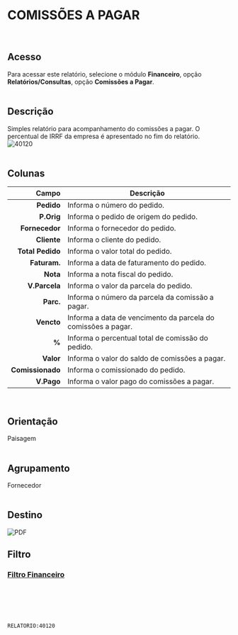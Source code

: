# COMISSÕES A PAGAR
<br>

## Acesso
Para acessar este relatório, selecione o módulo **Financeiro**, opção **Relatórios/Consultas**, opção **Comissões a Pagar**.
<br>
<br>

## Descrição
Simples relatório para acompanhamento do comissões a pagar. O percentual de IRRF da empresa é apresentado no fim do relatório.
<br>
![40120](https://raw.githubusercontent.com/netforcews/docs-siscom/master/relatorios/imagens/40120.png)
<br>
<br>

## Colunas
Campo | Descrição
--:|---
**Pedido** | Informa o número do pedido.
**P.Orig** | Informa o pedido de origem do pedido.
**Fornecedor** | Informa o fornecedor do pedido.
**Cliente** | Informa o cliente do pedido.
**Total Pedido** | Informa o valor total do pedido.
**Faturam.** | Informa a data de faturamento do pedido.
**Nota** | Informa a nota fiscal do pedido.
**V.Parcela** | Informa o valor da parcela do pedido.
**Parc.** | Informa o número da parcela da comissão a pagar.
**Vencto** | Informa a data de vencimento da parcela do comissões a pagar.
**%** | Informa o percentual total de comissão do pedido.
**Valor** | Informa o valor do saldo de comissões a pagar.
**Comissionado** | Informa o comissionado do pedido.
**V.Pago** | Informa o valor pago do comissões a pagar.
<br>

## Orientação
Paisagem   
<br>

## Agrupamento
Fornecedor   
<br>

## Destino
 ![PDF](https://raw.githubusercontent.com/netforcews/docs-siscom/master/relatorios/imagens/pdf-48.png)
<br>

## Filtro
### [Filtro Financeiro](/geral/rep-filtro-fin-pagar.md)
<br>
<br>
<br>
<br>

```RELATORIO:40120```
